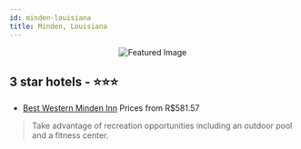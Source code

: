 ```yaml
---
id: minden-louisiana
title: Minden, Louisiana
---
```


<center><img src="https://i.travelapi.com/hotels/1000000/80000/77700/77619/0774727c_z.jpg" alt="Featured Image" /></center>


##  3 star hotels - ⭐️⭐️⭐️

-    [Best Western Minden Inn](https://us.hurb.com/hotels/minden/best-western-minden-inn-JNP-JP234553?cmp=18055) Prices from R$581.57
   > Take advantage of recreation opportunities including an outdoor pool and a fitness center.
